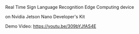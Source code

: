 Real Time Sign Language Recognition Edge Computing device

on Nvidia Jetson Nano Developer's Kit

Demo Video:
https://youtu.be/309bYJfAS4E
